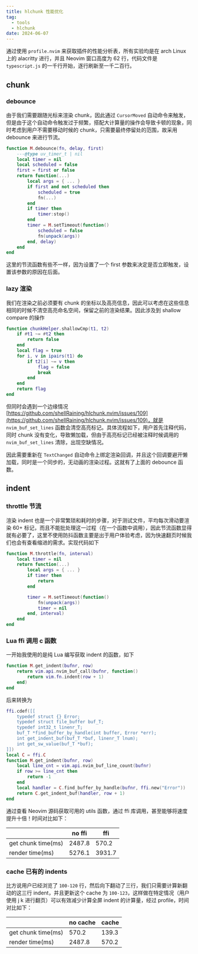 ```yaml
---
title: hlchunk 性能优化
tag:
  - tools
  - hlchunk
date: 2024-06-07
---
```


通过使用 `profile.nvim` 来获取插件的性能分析表，所有实验均是在 arch Linux 上的 alacritty 进行，并且 Neovim 窗口高度为 62 行，代码文件是 `typescript.js` 的一千行开始，逐行刷新至一千二百行。

## chunk

### debounce

由于我们需要跟随光标来渲染 chunk，因此通过 `CursorMoved` 自动命令来触发，但是由于这个自动命令触发过于频繁，搭配大计算量的操作会导致卡顿的现象，同时考虑到用户不需要移动时候的 chunk，只需要最终停留处的范围，故采用 debounce 来进行节流。

```lua
function M.debounce(fn, delay, first)
    ---@type uv_timer_t | nil
    local timer = nil
    local scheduled = false
    first = first or false
    return function(...)
        local args = { ... }
        if first and not scheduled then
            scheduled = true
            fn(...)
        end
        if timer then
            timer:stop()
        end
        timer = M.setTimeout(function()
            scheduled = false
            fn(unpack(args))
        end, delay)
    end
end
```

这里的节流函数有些不一样，因为设置了一个 first 参数来决定是否立即触发，设置该参数的原因在后面。

### lazy 渲染

我们在渲染之前必须要有 chunk 的坐标以及高亮信息，因此可以考虑在这些信息相同的时候不清空高亮命名空间，保留之前的渲染结果。因此涉及到 shallow compare 的操作

```lua
function chunkHelper.shallowCmp(t1, t2)
    if #t1 ~= #t2 then
        return false
    end
    local flag = true
    for i, v in ipairs(t1) do
        if t2[i] ~= v then
            flag = false
            break
        end
    end
    return flag
end
```

但同时会遇到一个边缘情况 [https://github.com/shellRaining/hlchunk.nvim/issues/109](https://github.com/shellRaining/hlchunk.nvim/issues/109)，就是 `nvim_buf_set_lines` 函数会清空高亮标记。具体流程如下，用户首先注释代码，同时 chunk 没有变化，导致懒加载，但由于高亮标记已经被注释时候调用的 `nvim_buf_set_lines` 清除，出现空缺情况。

因此需要重新在 `TextChanged` 自动命令上绑定渲染回调，并且这个回调要避开懒加载，同时是一个同步的，无动画的渲染过程。这就有了上面的 debounce 函数。

## indent

### throttle 节流

渲染 indent 也是一个非常繁琐和耗时的步骤，对于测试文件，平均每次滑动要渲染 60+ 标记，而且不能批处理这一过程（在一个函数中调用），因此节流函数显得就有必要了，这里不使用防抖函数主要是出于用户体验考虑，因为快速翻页时候我们也会有查看缩进的需求。实现代码如下

```lua
function M.throttle(fn, interval)
    local timer = nil
    return function(...)
        local args = { ... }
        if timer then
            return
        end

        timer = M.setTimeout(function()
            fn(unpack(args))
            timer = nil
        end, interval)
    end
end
```

### Lua ffi 调用 c 函数

一开始我使用的是纯 Lua 编写获取 indent 的函数，如下

```lua
function M.get_indent(bufnr, row)
    return vim.api.nvim_buf_call(bufnr, function()
        return vim.fn.indent(row + 1)
    end)
end
```

后来转换为

```lua
ffi.cdef([[
    typedef struct {} Error;
    typedef struct file_buffer buf_T;
    typedef int32_t linenr_T;
    buf_T *find_buffer_by_handle(int buffer, Error *err);
    int get_indent_buf(buf_T *buf, linenr_T lnum);
    int get_sw_value(buf_T *buf);
]])
local C = ffi.C
function M.get_indent(bufnr, row)
    local line_cnt = vim.api.nvim_buf_line_count(bufnr)
    if row >= line_cnt then
        return -1
    end
    local handler = C.find_buffer_by_handle(bufnr, ffi.new("Error"))
    return C.get_indent_buf(handler, row + 1)
end
```

通过查看 Neovim 源码获取可用的 utils 函数，通过 ffi 库调用，甚至能够将速度提升十倍！时间对比如下：

|                    | no ffi | ffi    |
| ------------------ | ------ | ------ |
| get chunk time(ms) | 2487.8 | 570.2  |
| render time(ms)    | 5276.1 | 3931.7 |

### cache 已有的 indents

比方说用户已经浏览了 `100-120` 行，然后向下翻动了三行，我们只需要计算新翻动的这三行 indent，并且更新这个 cache 为 `100-123`，这样做在特定情况（用户使用 j k 进行翻页）可以有效减少计算全屏 indent 的计算量，经过 profile，时间对比如下：

|                    | no cache | cache |
| ------------------ | -------- | ----- |
| get chunk time(ms) | 570.2    | 139.3 |
| render time(ms)    | 2487.8   | 570.2 |
